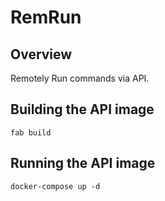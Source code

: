 # RemRun

## Overview

Remotely Run commands via API.

## Building the API image

```
fab build
```

## Running the API image

```
docker-compose up -d
```

